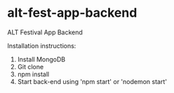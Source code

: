 # alt-fest-app-backend

ALT Festival App Backend

Installation instructions:

1. Install MongoDB
2. Git clone
3. npm install
4. Start back-end using 'npm start' or 'nodemon start'
